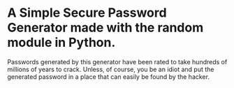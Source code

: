 <h1>A Simple Secure Password Generator made with the random module in Python.</h1>

Passwords generated by this generator have been rated to take hundreds of millions of years to crack. Unless, of course, you be an idiot and put the generated password in a place that can easily be found by the hacker.
